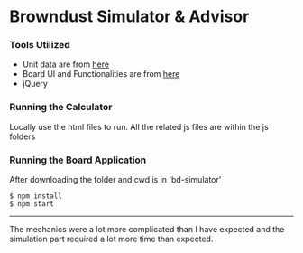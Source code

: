 # Browndust Simulator & Advisor

### Tools Utilized

* Unit data are from [here](https://browndust.pmang.cloud/book/index.html)
* Board UI and Functionalities are from [here](https://boardgame.io)
* jQuery

### Running the Calculator

Locally use the html files to run. All the related js files are within the js folders

### Running the Board Application

After downloading the folder and cwd is in 'bd-simulator'

```
$ npm install
$ npm start
```

---

The mechanics were a lot more complicated than I have expected and the simulation part required a lot more time than expected.
